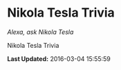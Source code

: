 # Nikola Tesla Trivia
*Alexa, ask Nikola Tesla*

Nikola Tesla Trivia

**Last Updated:** 2016-03-04 15:55:59